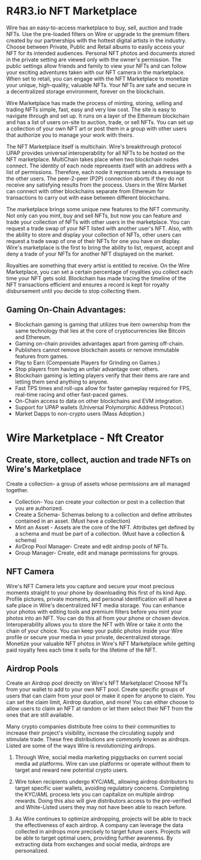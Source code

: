 # R4R3.io NFT Marketplace
 
Wire has an easy-to-access marketplace to buy, sell, auction and trade NFTs. Use the pre-loaded filters on Wire or upgrade to the premium filters created by our partnerships with the hottest digital artists in the industry. Choose between Private, Public and Retail albums to easily access your NFT for its intended audiences. Personal NFT photos and documents stored in the private setting are viewed only with the owner's permission. The public settings allow friends and family to view your NFTs and can follow your exciting adventures taken with our NFT camera in the marketplace. When set to retail, you can engage with the NFT Marketplace to monetize your unique, high-quality, valuable NFTs. Your NFTs are safe and secure in a decentralized storage environment, forever on the blockchain.

Wire Marketplace has made the process of minting, storing, selling and trading NFTs simple, fast, easy and very low cost. The site is easy to navigate through and set up. It runs on a layer of the Ethereum blockchain and has a list of users on-site to auction, trade, or sell NFTs. You can set up a collection of your own NFT art or post them in a group with other users that authorize you to manage your work with theirs. 

The NFT Marketplace itself is multichain. Wire's breakthrough protocol UPAP provides universal interoperability for all NFTs to be hosted on the NFT marketplace. MultiChain takes place when two blockchain nodes connect. The identity of each node represents itself with an address with a list of permissions. Therefore, each node it represents sends a message to the other users. The peer-2-peer (P2P) connection aborts if they do not receive any satisfying results from the process. Users in the Wire Market can connect with other blockchains separate from Ethereum for transactions to carry out with ease between different blockchains. 

The marketplace brings some unique new features to the NFT community. Not only can you mint, buy and sell NFTs, but now you can feature and trade your collection of NFTs with other users in the marketplace. You can request a trade swap of your NFT listed with another user's NFT. Also, with the ability to store and display your collection of NFTs, other users can request a trade swap of one of their NFTs for one you have on display. Wire's marketplace is the first to bring the ability to list, request, accept and deny a trade of your NFTs for another NFT displayed on the market.

Royalties are something that every artist is entitled to receive. On the Wire Marketplace, you can set a certain percentage of royalties you collect each time your NFT gets sold. Blockchain has made tracing the timeline of the NFT transactions efficient and ensures a record is kept for royalty disbursement until you decide to stop collecting them. 

## Gaming On-Chain Advantages:

* Blockchain gaming is gaming that utilizes true item ownership from the same technology that lies at the core of cryptocurrencies like Bitcoin and Ethereum.
* Gaming on-chain provides advantages apart from gaming off-chain. 
* Publishers cannot remove blockchain assets or remove immutable features from games.
* Play to Earn (Compensate Players for Grinding on Games.)
* Stop players from having an unfair advantage over others.
* Blockchain gaming is letting players verify that their items are rare and letting them send anything to anyone.
* Fast TPS times and roll-ups allow for faster gameplay required for FPS, real-time racing and other fast-paced games.
* On-Chain access to data on other blockchains and EVM integration.
* Support for UPAP wallets (Universal Polymorphic Address Protocol.)
* Market Dapps to non-crypto users (Mass Adoption.)

# Wire Marketplace - Nft Creator

## Create, store, collect, auction and trade NFTs on Wire's Marketplace

Create a collection- a group of assets whose permissions are all managed together. 
* Collection- You can create your collection or post in a collection that you are authorized. 
* Create a Schema- Schemas belong to a collection and define attributes contained in an asset. (Must have a collection)
* Mint an Asset - Assets are the core of the NFT. Attributes get defined by a schema and must be part of a collection. (Must have a collection & schema)
* AirDrop Pool Manager- Create and edit airdrop pools of NFTs.
* Group Manager- Create, edit and manage permissions for groups.
 
## NFT Camera

Wire's NFT Camera lets you capture and secure your most precious moments straight to your phone by downloading this first of its kind App. Profile pictures, private moments, and personal identification will all have a safe place in Wire's decentralized NFT media storage. You can enhance your photos with editing tools and premium filters before you mint your photos into an NFT. You can do this all from your phone or chosen device. Interoperability allows you to store the NFT with Wire or take it onto the chain of your choice. You can keep your public photos inside your Wire profile or secure your media in your private, decentralized storage. Monetize your valuable NFT photos in Wire's NFT Marketplace while getting paid royalty fees each time it sells for the lifetime of the NFT.

## Airdrop Pools

Create an Airdrop pool directly on Wire's NFT Marketplace! Choose NFTs from your wallet to add to your own NFT pool. Create specific groups of users that can claim from your pool or make it open for anyone to claim. You can set the claim limit, Airdrop duration, and more! You can either choose to allow users to claim an NFT at random or let them select their NFT from the ones that are still available.

Many crypto companies distribute free coins to their communities to increase their project's visibility, increase the circulating supply and stimulate trade. These free distributions are commonly known as airdrops. Listed are some of the ways Wire is revolutionizing airdrops.

1. Through Wire, social media marketing piggybacks on current social media ad platforms. Wire can use platforms or operate without them to target and reward new potential crypto users.

2. Wire token recipients undergo KYC/AML, allowing airdrop distributors to target specific user wallets, avoiding regulatory concerns. Completing the KYC/AML process lets you can capitalize on multiple airdrop rewards. Doing this also will give distributors access to the pre-verified and White-Listed users they may not have been able to reach before.

3. As Wire continues to optimize airdropping, projects will be able to track the effectiveness of each airdrop. A company can leverage the data collected in airdrops more precisely to target future users. Projects will be able to target optimal users, providing further awareness. By extracting data from exchanges and social media, airdrops are personalized.
